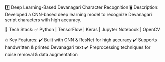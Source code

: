 1️⃣ Deep Learning-Based Devanagari Character Recognition
🖥️ Description:
Developed a CNN-based deep learning model to recognize Devanagari script characters with high accuracy.

🔧 Tech Stack:
✅ Python | TensorFlow | Keras | Jupyter Notebook | OpenCV

🔥 Key Features:
✔️ Built with CNN & ResNet for high accuracy
✔️ Supports handwritten & printed Devanagari text
✔️ Preprocessing techniques for noise removal & data augmentation
